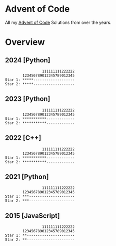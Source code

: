 # Advent of Code

All my [Advent of Code](https://adventofcode.com/) Solutions from over the years.

# Overview

## 2024 [Python]

```
                 111111111222222
        123456789012345789012345
Star 1: *****-------------------
Star 2: *****-------------------
```

## 2023 [Python]

```
                 111111111222222
        123456789012345789012345
Star 1: ***********-------------
Star 2: ***********-------------
```

## 2022 [C++]

```
                 111111111222222
        123456789012345789012345
Star 1: ***********-------------
Star 2: ***********-------------
```

## 2021 [Python]

```
                 111111111222222
        123456789012345789012345
Star 1: ***---------------------
Star 2: ***---------------------
```

## 2015 [JavaScript]

```
                 111111111222222
        123456789012345789012345
Star 1: **----------------------
Star 2: **----------------------
```
